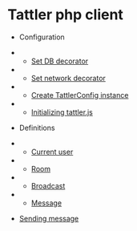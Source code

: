 # Tattler php client

* Configuration
* * [Set DB decorator](configuration/db.md)
* * [Set network decorator](configuration/network.md)
* * [Create TattlerConfig instance](configuration/instance.md) 
* * [Initializing tattler.js](configuration/js.md)

* Definitions
* * [Current user](definitions/user.md)
* * [Room](definitions/room.md)
* * [Broadcast](definitions/broadcast.md)
* * [Message](definitions/message.md)

* [Sending message](send/readme.md)